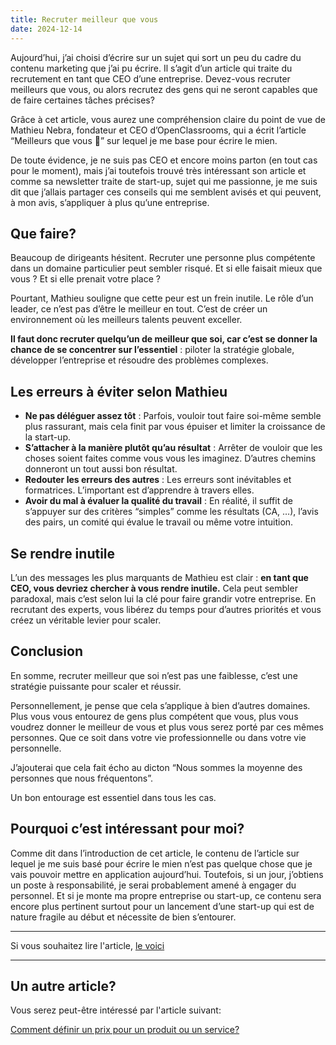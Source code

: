 ```yaml
---
title: Recruter meilleur que vous
date: 2024-12-14
---
```


Aujourd’hui, j’ai choisi d’écrire sur un sujet qui sort un peu du cadre du contenu marketing que j’ai pu écrire. Il s’agit d’un article qui traite du recrutement en tant que CEO d’une entreprise. Devez-vous recruter meilleurs que vous, ou alors recrutez des gens qui ne seront capables que de faire certaines tâches précises?
<p>
Grâce à cet article, vous aurez une compréhension claire du point de vue de Mathieu Nebra, fondateur et CEO d’OpenClassrooms, qui a écrit l’article “Meilleurs que vous 🫵” sur lequel je me base pour écrire le mien.
<p>
De toute évidence, je ne suis pas CEO et encore moins parton (en tout cas pour le moment), mais j’ai toutefois trouvé très intéressant son article et comme sa newsletter traite de start-up, sujet qui me passionne, je me suis dit que j’allais partager ces conseils qui me semblent avisés et qui peuvent, à mon avis, s’appliquer à plus qu’une entreprise.

## Que faire?

Beaucoup de dirigeants hésitent. Recruter une personne plus compétente dans un domaine particulier peut sembler risqué. Et si elle faisait mieux que vous ? Et si elle prenait votre place ?

Pourtant, Mathieu souligne que cette peur est un frein inutile. Le rôle d’un leader, ce n’est pas d’être le meilleur en tout. C’est de créer un environnement où les meilleurs talents peuvent exceller. 

**Il faut donc recruter quelqu’un de meilleur que soi, car c’est se donner la chance de se concentrer sur l’essentiel** : piloter la stratégie globale, développer l’entreprise et résoudre des problèmes complexes.

## Les erreurs à éviter selon Mathieu

- **Ne pas déléguer assez tôt** : Parfois, vouloir tout faire soi-même semble plus rassurant, mais cela finit par vous épuiser et limiter la croissance de la start-up.
- **S’attacher à la manière plutôt qu’au résultat** : Arrêter de vouloir que les choses soient faites comme vous vous les imaginez. D’autres chemins donneront un tout aussi bon résultat.
- **Redouter les erreurs des autres** : Les erreurs sont inévitables et formatrices. L’important est d’apprendre à travers elles.
- **Avoir du mal à évaluer la qualité du travail** : En réalité, il suffit de s’appuyer sur des critères “simples” comme les résultats (CA, …), l’avis des pairs, un comité qui évalue le travail ou même votre intuition.

## Se rendre inutile

L’un des messages les plus marquants de Mathieu est clair : **en tant que CEO, vous devriez chercher à vous rendre inutile.** Cela peut sembler paradoxal, mais c’est selon lui la clé pour faire grandir votre entreprise. En recrutant des experts, vous libérez du temps pour d’autres priorités et vous créez un véritable levier pour scaler.

## Conclusion

En somme, recruter meilleur que soi n’est pas une faiblesse, c’est une stratégie puissante pour scaler et réussir.

Personnellement, je pense que cela s’applique à bien d’autres domaines. Plus vous vous entourez de gens plus compétent que vous, plus vous voudrez donner le meilleur de vous et plus vous serez porté par ces mêmes personnes. Que ce soit dans votre vie professionnelle ou dans votre vie personnelle.

J’ajouterai que cela fait écho au dicton “Nous sommes la moyenne des personnes que nous fréquentons”.

Un bon entourage est essentiel dans tous les cas.

## Pourquoi c’est intéressant pour moi?

Comme dit dans l’introduction de cet article, le contenu de l’article sur lequel je me suis basé pour écrire le mien n’est pas quelque chose que je vais pouvoir mettre en application aujourd’hui. Toutefois, si un jour, j’obtiens un poste à responsabilité, je serai probablement amené à engager du personnel. Et si je monte ma propre entreprise ou start-up, ce contenu sera encore plus pertinent surtout pour un lancement d’une start-up qui est de nature fragile au début et nécessite de bien s’entourer.

<hr>

Si vous souhaitez lire l'article,
<a href="https://startup-scaleup.nebra.fr/recruter-meilleur-que-sii/" target="_blank">le voici</a>
<hr>

## Un autre article?

Vous serez peut-être intéressé par l'article suivant:
<br>

[Comment définir un prix pour un produit ou un service?](/articles/pricing)